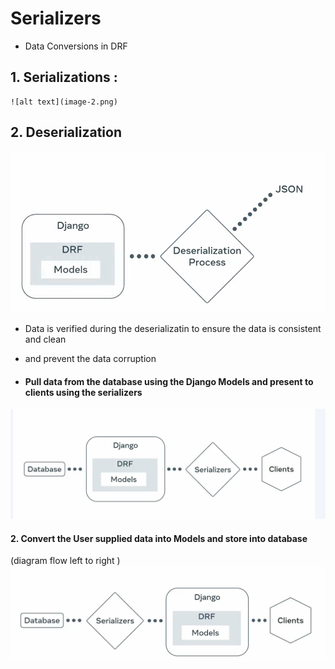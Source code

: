 #
# Serializers
- Data Conversions in DRF 

## 1. Serializations : 
    ![alt text](image-2.png)
## 2. Deserialization
![alt text](image-3.png)
-  Data is verified during the deserializatin to ensure the data is consistent and clean
- and prevent the data corruption

- #### Pull data from the database using the Django Models and present to clients using the serializers

![alt text](image.png)

#### 2. Convert the User supplied data into Models and store into database
(diagram flow left to right )
![alt text](image-1.png)


